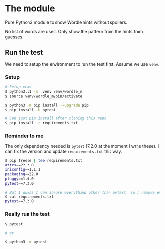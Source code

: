 # The module

Pure Python3 module to show Wordle hints without spoilers.

No list of words are used. Only show the pattern from the hints from guesses.

## Run the test

We need to setup the environment to run the test first. Assume we use `venv`.

### Setup

```bash
# Setup venv
$ python3.11 -m  venv venv/wordle_m
$ source venv/wordle_m/bin/activate

$ python3 -m pip install --upgrade pip
$ pip install -U pytest

# Can just pip install after cloning this repo
$ pip install -r requirements.txt
```

### Reminder to me

The only dependency needed is `pytest` (7.2.0 at the moment I write these). I can fix the version and update `requirements.txt` this way.

```bash
$ pip freeze | tee requirements.txt
attrs==22.2.0
iniconfig==1.1.1
packaging==22.0
pluggy==1.0.0
pytest==7.2.0

# But I guess I can ignore everything other than pytest, so I remove everything else
$ cat requirements.txt
pytest==7.2.0

```

### Really run the test

```bash
$ pytest

# or

$ python3 -m pytest

```
